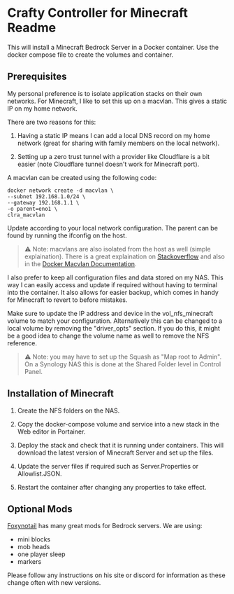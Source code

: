 # Crafty Controller for Minecraft Readme

This will install a Minecraft Bedrock Server in a Docker container.
Use the docker compose file to create the volumes and container.

## Prerequisites

My personal preference is to isolate application stacks on their own networks.
For Minecraft, I like to set this up on a macvlan. This gives a static IP on my home network.

There are two reasons for this:

1) Having a static IP means I can add a local DNS record on my home network
(great for sharing with family members on the local network).

2) Setting up a zero trust tunnel with a provider like Cloudflare is a bit easier 
(note Cloudflare tunnel doesn't work for Minecraft port).

A macvlan can be created using the following code:

```
docker network create -d macvlan \
--subnet 192.168.1.0/24 \
--gateway 192.168.1.1 \
-o parent=eno1 \
clra_macvlan
```

Update according to your local network configuration. 
The parent can be found by running the ifconfig on the host.

> :warning: Note: macvlans are also isolated from the host as well (simple explaination). 
There is a great explaination on 
<a href="https://stackoverflow.com/questions/49600665/docker-macvlan-network-inside-container-is-not-reaching-to-its-own-host">Stackoverflow</a>
and also in the 
<a href="https://docs.docker.com/v17.09/engine/userguide/networking/get-started-macvlan/" rel="noreferrer" title="Docker Macvlan Documentation">Docker Macvlan Documentation</a>.

I also prefer to keep all configuration files and data stored on my NAS.
This way I can easily access and update if required without having to terminal into the container.
It also allows for easier backup, which comes in handy for Minecraft to revert to before mistakes.

Make sure to update the IP address and device in the vol_nfs_minecraft volume to match your configuration. 
Alternatively this can be changed to a local volume by removing the "driver_opts" section.
If you do this, it might be a good idea to change the volume name as well to remove the NFS reference.

> :warning: Note: you may have to set up the Squash as "Map root to Admin".
On a Synology NAS this is done at the Shared Folder level in Control Panel.

## Installation of Minecraft

1) Create the NFS folders on the NAS.

2) Copy the docker-compose volume and service into a new stack in the Web editor in Portainer.

3) Deploy the stack and check that it is running under containers. 
This will download the latest version of Minecraft Server and set up the files.

4) Update the server files if required such as Server.Properties or Allowlist.JSON.

5) Restart the container after changing any properties to take effect.

## Optional Mods

<a href="https://foxynotail.com/">Foxynotail</a> has many great mods for Bedrock servers.
We are using:

- mini blocks
- mob heads
- one player sleep
- markers

Please follow any instructions on his site or discord for information as these change often with new versions.